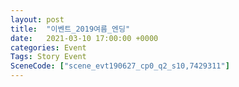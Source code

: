 ```yaml
---
layout: post
title:  "이벤트_2019여름_엔딩"
date:   2021-03-10 17:00:00 +0000
categories: Event
Tags: Story Event
SceneCode: ["scene_evt190627_cp0_q2_s10,7429311"]
---
```


